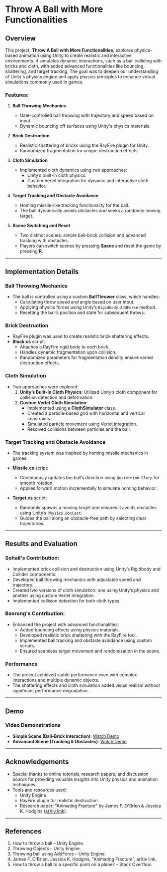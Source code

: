 # Throw A Ball with More Functionalities

## Overview

This project, **Throw A Ball with More Functionalities**, explores physics-based animation using Unity to create realistic and interactive environments. It simulates dynamic interactions, such as a ball colliding with bricks and cloth, with added advanced functionalities like bouncing, shattering, and target tracking. The goal was to deepen our understanding of Unity's physics engine and apply physics principles to enhance virtual simulations commonly used in games.

### Features:
1. **Ball Throwing Mechanics**
   - User-controlled ball throwing with trajectory and speed based on input.
   - Dynamic bouncing off surfaces using Unity's physics materials.

2. **Brick Destruction**
   - Realistic shattering of bricks using the RayFire plugin for Unity.
   - Randomized fragmentation for unique destruction effects.

3. **Cloth Simulation**
   - Implemented cloth dynamics using two approaches:
     - Unity’s built-in cloth physics.
     - Custom Verlet integration for dynamic and interactive cloth behavior.

4. **Target Tracking and Obstacle Avoidance**
   - Homing missile-like tracking functionality for the ball.
   - The ball dynamically avoids obstacles and seeks a randomly moving target.

5. **Scene Switching and Reset**
   - Two distinct scenes: simple ball-brick collision and advanced tracking with obstacles.
   - Players can switch scenes by pressing **Space** and reset the game by pressing **R**.

---

## Implementation Details

### Ball Throwing Mechanics
- The ball is controlled using a custom **BallThrower** class, which handles:
  - Calculating throw speed and angle based on user input.
  - Applying physics forces using Unity’s `Rigidbody.AddForce` method.
  - Resetting the ball’s position and state for subsequent throws.

### Brick Destruction
- RayFire plugin was used to create realistic brick shattering effects.
- **Block.cs** script:
  - Attaches a RayFire rigid body to each brick.
  - Handles dynamic fragmentation upon collision.
  - Randomized parameters for fragmentation density ensure varied destruction effects.

### Cloth Simulation
- Two approaches were explored:
  1. **Unity’s Built-in Cloth Physics**: Utilized Unity’s cloth component for collision detection and deformation.
  2. **Custom Verlet Cloth Simulation**:
     - Implemented using a **ClothSimulator** class.
     - Created a particle-based grid with horizontal and vertical constraints.
     - Simulated particle movement using Verlet integration.
     - Resolved collisions between particles and the ball.

### Target Tracking and Obstacle Avoidance
- The tracking system was inspired by homing missile mechanics in games.
- **Missile.cs** script:
  - Continuously updates the ball’s direction using `Quaternion.Slerp` for smooth rotation.
  - Applies forward motion incrementally to simulate homing behavior.
  
- **Target.cs** script:
  - Randomly spawns a moving target and ensures it avoids obstacles using Unity’s `Physics.BoxCast`.
  - Guides the ball along an obstacle-free path by selecting clear trajectories.

---

## Results and Evaluation

### Sohail's Contribution:
- Implemented brick collision and destruction using Unity’s Rigidbody and Collider components.
- Developed ball throwing mechanics with adjustable speed and trajectory.
- Created two versions of cloth simulation: one using Unity’s physics and another using custom Verlet integration.
- Implemented collision detection for both cloth types.

### Baorong's Contribution:
- Enhanced the project with advanced functionalities:
  - Added bouncing effects using physics materials.
  - Developed realistic brick shattering with the RayFire tool.
  - Implemented ball tracking and obstacle avoidance using custom scripts.
  - Ensured seamless target movement and randomization in the scene.

### Performance
- The project achieved stable performance even with complex interactions and multiple dynamic objects.
- The shattering effects and cloth simulation added visual realism without significant performance degradation.

---

## Demo

### Video Demonstrations
- **Simple Scene (Ball-Brick Interaction)**: [Watch Demo](https://youtu.be/aEVTe9n-bgc)
- **Advanced Scene (Tracking & Obstacles)**: [Watch Demo](https://youtu.be/ACDKaYxJocY)

---

## Acknowledgements
- Special thanks to online tutorials, research papers, and discussion boards for providing valuable insights into Unity physics and animation techniques.
- Tools and resources used:
  - Unity Engine
  - RayFire plugin for realistic destruction
  - Research paper: "Animating Fracture" by James F. O'Brien & Jessica K. Hodgins ([arXiv link](https://arxiv.org/abs/example)).

---

## References
1. How to throw a ball – Unity Engine.
2. Throwing Objects – Unity Engine.
3. Throwing ball using AddForce – Unity Engine.
4. James F. O'Brien, Jessica K. Hodgins, "Animating Fracture", arXiv link.
5. How to throw a ball to a specific point on a plane? – Stack Overflow.

